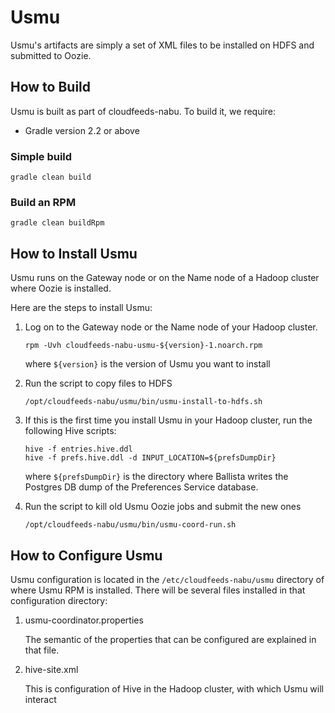 Usmu
====
Usmu's artifacts are simply a set of XML files to be installed on HDFS and submitted to Oozie.

## How to Build
Usmu is built as part of cloudfeeds-nabu. To build it, we require:
* Gradle version 2.2 or above

### Simple build
```
gradle clean build
```

### Build an RPM
```
gradle clean buildRpm
```

## How to Install Usmu
Usmu runs on the Gateway node or on the Name node of a Hadoop cluster where Oozie is installed. 

Here are the steps to install Usmu:

1. Log on to the Gateway node or the Name node of your Hadoop cluster.

   ```
   rpm -Uvh cloudfeeds-nabu-usmu-${version}-1.noarch.rpm
   ```
   where ```${version}``` is the version of Usmu you want to install
  
2. Run the script to copy files to HDFS
   ```
   /opt/cloudfeeds-nabu/usmu/bin/usmu-install-to-hdfs.sh
   ```

3. If this is the first time you install Usmu in your Hadoop cluster, run the following Hive scripts:
   ```
   hive -f entries.hive.ddl
   hive -f prefs.hive.ddl -d INPUT_LOCATION=${prefsDumpDir}
   ```
   where ```${prefsDumpDir}``` is the directory where Ballista writes the Postgres DB dump of the Preferences Service database.

4. Run the script to kill old Usmu Oozie jobs and submit the new ones
   ```
   /opt/cloudfeeds-nabu/usmu/bin/usmu-coord-run.sh
   ```

## How to Configure Usmu
Usmu configuration is located in the ```/etc/cloudfeeds-nabu/usmu``` directory of where Usmu RPM is installed. 
There will be several files installed in that configuration directory:

1. usmu-coordinator.properties

   The semantic of the properties that can be configured are explained in that file.

1. hive-site.xml

   This is configuration of Hive in the Hadoop cluster, with which Usmu will interact
